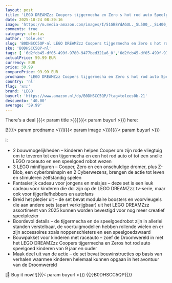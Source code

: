 ```yaml
---
layout: post
title: 'LEGO DREAMZzz Coopers tijgermecha en Zero s hot rod auto Speelgoed voor 9 jaar en Ouder met Mecha Robot en Minifiguren  Cadeau voor Jongens en Meisjes uit de Tv-serie 71497'
date: 2025-10-24 08:39:16
image: 'https://m.media-amazon.com/images/I/51GB8YdAGUL._SL500_._SL400_.jpg'
comments: true
category: ofertas
author: 'tole.es'
slug: 'B0DHSCC5QP-nl LEGO DREAMZzz Coopers tijgermecha en Zero s hot rod auto...'
sku: 'B0DHSCC5QP-nl'
tags: [ '6d2fcb45-df05-499f-9780-9477bed321a6_0','6d2fcb45-df05-499f-9780-9477bed321a6_501','Arborist Merchandising Root','Bouw- & constructiespeelgoed','Creatieve spellen','Educatief speelgoed','Self Service','Special Features Stores','Speelgoed & spellen','Speelgoedbouwsets','lego','🇳🇱', ]
actualPrice: 59.99 EUR
currency: EUR
price: 59.99
comparePrice: 99.99 EUR
prodname: 'LEGO DREAMZzz Coopers tijgermecha en Zero s hot rod auto Speelgoed voor 9 jaar en Ouder met Mecha Robot en Minifiguren  Cadeau voor Jongens en Meisjes uit de Tv-serie 71497'
country: 'nl'
flag: '🇳🇱'
brand: 'LEGO'
buyurl: 'https://www.amazon.nl/dp/B0DHSCC5QP/?tag=tolees0b-21'
descuento: '40.00'
average: '59.99'
---
```


There's a deal [{{< param title >}}]({{< param buyurl >}})  here:

[![{{< param prodname >}}]({{< param image >}})]({{< param buyurl >}})

ℹ️:

- 2 bouwmogelijkheden – kinderen helpen Cooper om zijn rode vliegtuig om te toveren tot een tijgermecha en een hot rod auto of tot een snelle LEGO raceauto en een speelgoed robot wezen
- 3 LEGO minifiguren – Cooper, Zero en een onschuldige dromer, plus Z-Blob, een cyberbreinspin en 2 Cyberwezens, brengen de actie tot leven en stimuleren zelfstandig spelen
- Fantasierijk cadeau voor jongens en meisjes – deze set is een leuk cadeau voor kinderen die dol zijn op de LEGO DREAMZzz tv-serie, maar ook voor tijgerliefhebbers en autofans
- Breid het plezier uit – de set bevat modulaire boosters en voorvleugels die aan andere sets (apart verkrijgbaar) uit het LEGO DREAMZzz assortiment van 2025 kunnen worden bevestigd voor nog meer creatief speelplezier
- Boordevol details – de tijgermecha en de speelgoedrobot zijn in allerlei standen verstelbaar, de voertuigmodellen hebben rollende wielen en er zijn accessoires zoals noppenschieters en een speelgoedzwaard
- Bouwpakket voor kinderen met raceauto – zoef de Droomwereld in met het LEGO DREAMZzz Coopers tijgermecha en Zeros hot rod auto speelgoed kinderen van 9 jaar en ouder
- Maak deel uit van de actie – de set bevat bouwinstructies op basis van verhalen waarmee kinderen helemaal kunnen opgaan in het avontuur van de Droomwereld

[🛒 Buy it now!!]({{< param buyurl >}})
{{<world>}}B0DHSCC5QP{{</world>}}
